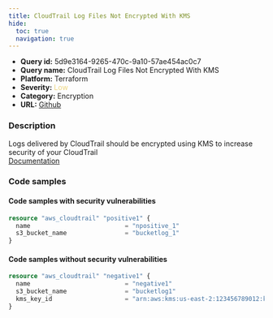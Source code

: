 ```yaml
---
title: CloudTrail Log Files Not Encrypted With KMS
hide:
  toc: true
  navigation: true
---
```


<style>
  .highlight .hll {
    background-color: #ff171742;
  }
  .md-content {
    max-width: 1100px;
    margin: 0 auto;
  }
</style>

-   **Query id:** 5d9e3164-9265-470c-9a10-57ae454ac0c7
-   **Query name:** CloudTrail Log Files Not Encrypted With KMS
-   **Platform:** Terraform
-   **Severity:** <span style="color:#edd57e">Low</span>
-   **Category:** Encryption
-   **URL:** [Github](https://github.com/Checkmarx/kics/tree/master/assets/queries/terraform/aws/cloudtrail_log_files_not_encrypted_with_kms)

### Description
Logs delivered by CloudTrail should be encrypted using KMS to increase security of your CloudTrail<br>
[Documentation](https://registry.terraform.io/providers/hashicorp/aws/latest/docs/resources/cloudtrail#kms_key_id)

### Code samples
#### Code samples with security vulnerabilities
```tf title="Positive test num. 1 - tf file" hl_lines="1"
resource "aws_cloudtrail" "positive1" {
  name                          = "npositive_1"
  s3_bucket_name                = "bucketlog_1"
}

```


#### Code samples without security vulnerabilities
```tf title="Negative test num. 1 - tf file"
resource "aws_cloudtrail" "negative1" {
  name                          = "negative1"
  s3_bucket_name                = "bucketlog1"
  kms_key_id                    = "arn:aws:kms:us-east-2:123456789012:key/12345678-1234-1234-1234-123456789012"
}

```
